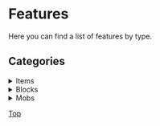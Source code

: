 # Features

Here you can find a list of features by type.

## Categories

<details>
<summary>Items</summary>

<div class="gallery">

<div class="image-container"><img src="https://user-images.githubusercontent.com/69795628/127861001-0bcb7586-22ce-43a6-8db1-9769307a42fa.png" alt="Sky Pearl" class="image"><div class="overlay">Sky Pearl</div></div>
<div class="image-container"><img src="https://user-images.githubusercontent.com/69795628/127860974-09d8d529-1aca-4a86-b153-eb88218d18a5.png" alt="Fallen Apple" class="image"><div class="overlay">Sky Pearl</div></div>
<img src="https://user-images.githubusercontent.com/69795628/127861004-8499d6a0-93c0-4c3a-9522-b42ce59737e5.gif" alt="Universal Altimeter">
<img src="https://user-images.githubusercontent.com/69795628/127860984-d911b757-532c-4d06-93b7-7db7c8c8ec19.png" alt="Nadir Gel">
<img src="https://user-images.githubusercontent.com/69795628/127860981-0b091bfb-1ff7-44dd-87f6-4fa08ea5ad62.png" alt="Hiatuan Cloth">
<img src="https://user-images.githubusercontent.com/69795628/127860975-adf4b1fe-ced9-4d53-bfdb-6f6638608675.png" alt="Garnet">
<img src="https://user-images.githubusercontent.com/69795628/127860999-299fb2ac-2f80-41c0-a134-40c48758150b.gif" alt="Nullite Piece">
<img src="https://user-images.githubusercontent.com/69795628/127860994-7000d9ae-cf36-47da-8411-6b0274ee87a2.gif" alt="Nulliron Ingot">
<img src="https://user-images.githubusercontent.com/69795628/127860993-82cde2ec-6df5-4a81-bd9b-8b9d781b0dcb.gif" alt="Nulliron Helmet">
<img src="https://user-images.githubusercontent.com/69795628/127860990-59fc484b-13eb-445d-ab4a-6b458e3c7676.gif" alt="Nulliron Chestplate">
<img src="https://user-images.githubusercontent.com/69795628/127860997-d62b9c21-dc4b-4f7d-843d-510b7596cfc0.gif" alt="Nulliron Leggings">
<img src="https://user-images.githubusercontent.com/69795628/127860988-b60ff9f0-2b97-44a7-935f-03aa55f30cef.gif" alt="Nulliron Boots">
<img src="https://user-images.githubusercontent.com/69795628/127860983-c56992b5-431a-4a8d-a8ef-2cb8ec5f3dde.png" alt="Midnight Broth">
<img src="https://user-images.githubusercontent.com/69795628/127861002-04a7563b-0b1d-47a8-892d-c999fbf69fff.gif" alt="Stygian Iris">
<img src="https://user-images.githubusercontent.com/69795628/127860978-cab6badd-efdf-401d-af9a-ef84fb64df52.png" alt="Heart of the Void">
<img src="https://user-images.githubusercontent.com/69795628/127860987-4a36a205-cd0f-4000-8787-ece3753c7fa9.gif" alt="Nadir Tunneller">
<img src="https://user-images.githubusercontent.com/69795628/127860969-bce42d2b-7fd9-4f84-9a85-febb0087c40a.png" alt="Enchanted Warped Door">

</div>

</details>


<details>
<summary>Blocks</summary>

<div class="gallery">

<img src="https://user-images.githubusercontent.com/69795628/127869610-88435b6c-bb66-4d44-b4a1-4b0d50cc8f2a.gif" alt="Nullite Ore">
<img src="https://user-images.githubusercontent.com/69795628/127869609-6dd4b93e-9f4f-4a80-9994-4b91edf90d82.png" alt="Nulliron Block">
<img src="https://user-images.githubusercontent.com/69795628/127869608-7cda318f-b9e4-4e6f-8a7e-a12e8ccee83f.png" alt="Garnet Ore">
<img src="https://user-images.githubusercontent.com/69795628/127869607-4b969243-6058-47a6-9f5b-5d9773807b85.png" alt="Garnet Block">
<img src="https://user-images.githubusercontent.com/69795628/127869600-626a1825-0cbe-4086-8adb-82d32b3056a3.gif" alt="Ocular Forge">

</div>

</details>


<details>
<summary>Mobs</summary>

<div class="gallery gallery-centred">

<img src="https://user-images.githubusercontent.com/69795628/127888756-f07b5921-839c-42a1-9b1b-a6ea9e0abbcd.png" alt="Cochineal">
<img src="https://user-images.githubusercontent.com/69795628/127888760-0db721a5-7e32-460c-a662-32c6ac105075.gif" alt="Haunted Armour">
<img src="https://user-images.githubusercontent.com/69795628/127888765-7ba19ee5-399a-4651-a5f1-57e5c297ad8a.gif" alt="Psirot">
<img src="https://user-images.githubusercontent.com/69795628/127888764-4fce696f-86ec-451d-ae4d-f5f45742a259.png" alt="Midnight Pod">
<img src="https://user-images.githubusercontent.com/69795628/127888762-09d035fd-0d3d-49fb-94ef-0bf6c23d8cec.png" alt="I">

</div>

</details>

[Top](#features)
